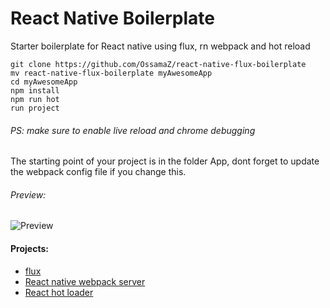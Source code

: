 # React Native Boilerplate
Starter boilerplate for React native using flux, rn webpack and hot reload

    git clone https://github.com/OssamaZ/react-native-flux-boilerplate
    mv react-native-flux-boilerplate myAwesomeApp
    cd myAwesomeApp
    npm install
    npm run hot
    run project

###### PS:  make sure to enable live reload and chrome debugging

The starting point of your project is in the folder App, dont forget to update the webpack config file if you change this.

###### Preview:

![Preview](http://i.imgur.com/76qhgae.gif)


#### Projects:
* [flux](https://github.com/facebook/flux)
* [React native webpack server](https://github.com/mjohnston/react-native-webpack-server)
* [React hot loader](https://github.com/gaearon/react-hot-loader)

